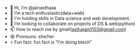 - 👋 Hi, I’m @jainasthaaa
- 👀 I’m a tech enthusiastic(data+web)
- 🌱 I'm holding skills in Data science and web development.
- 💞️ I’m looking to collaborate on projects of DS & web(python)
- 📫 How to reach me by gmail(asthajain1103@gmail.com)
- 😄 Pronouns: she/her
- ⚡ Fun fact: fun fact is "I'm doing btech"

<!---
jainasthaaa/jainasthaaa is a ✨ special ✨ repository because its `README.md` (this file) appears on your GitHub profile.
You can click the Preview link to take a look at your changes.
--->
